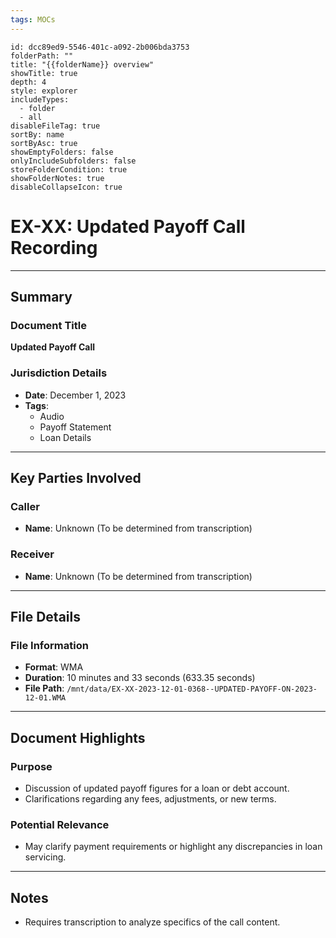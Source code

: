 ```yaml
---
tags: MOCs
---
```

```folder-overview
id: dcc89ed9-5546-401c-a092-2b006bda3753
folderPath: ""
title: "{{folderName}} overview"
showTitle: true
depth: 4
style: explorer
includeTypes:
  - folder
  - all
disableFileTag: true
sortBy: name
sortByAsc: true
showEmptyFolders: false
onlyIncludeSubfolders: false
storeFolderCondition: true
showFolderNotes: true
disableCollapseIcon: true
```

# EX-XX: Updated Payoff Call Recording

---

## Summary

### Document Title
**Updated Payoff Call**

### Jurisdiction Details
- **Date**: December 1, 2023
- **Tags**:
  - Audio
  - Payoff Statement
  - Loan Details

---

## Key Parties Involved

### Caller
- **Name**: Unknown (To be determined from transcription)

### Receiver
- **Name**: Unknown (To be determined from transcription)

---

## File Details

### File Information
- **Format**: WMA
- **Duration**: 10 minutes and 33 seconds (633.35 seconds)
- **File Path**: `/mnt/data/EX-XX-2023-12-01-0368--UPDATED-PAYOFF-ON-2023-12-01.WMA`

---

## Document Highlights

### Purpose
- Discussion of updated payoff figures for a loan or debt account.
- Clarifications regarding any fees, adjustments, or new terms.

### Potential Relevance
- May clarify payment requirements or highlight any discrepancies in loan servicing.

---

## Notes
- Requires transcription to analyze specifics of the call content.

